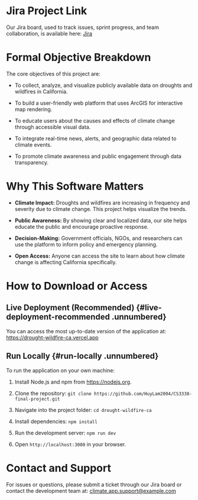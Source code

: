 # Jira Project Link

Our Jira board, used to track issues, sprint progress, and team
collaboration, is available here: [Jira](https://cs3338-02-group-2.atlassian.net/jira/software/projects/CG/summary)

# Formal Objective Breakdown

The core objectives of this project are:

-   To collect, analyze, and visualize publicly available data on
    droughts and wildfires in California.

-   To build a user-friendly web platform that uses ArcGIS for
    interactive map rendering.

-   To educate users about the causes and effects of climate change
    through accessible visual data.

-   To integrate real-time news, alerts, and geographic data related to
    climate events.

-   To promote climate awareness and public engagement through data
    transparency.

# Why This Software Matters

-   **Climate Impact:** Droughts and wildfires are increasing in
    frequency and severity due to climate change. This project helps
    visualize the trends.

-   **Public Awareness:** By showing clear and localized data, our site
    helps educate the public and encourage proactive response.

-   **Decision-Making:** Government officials, NGOs, and researchers can
    use the platform to inform policy and emergency planning.

-   **Open Access:** Anyone can access the site to learn about how
    climate change is affecting California specifically.

# How to Download or Access

## Live Deployment (Recommended) {#live-deployment-recommended .unnumbered}

You can access the most up-to-date version of the application at:
<https://drought-wildfire-ca.vercel.app>

## Run Locally {#run-locally .unnumbered}

To run the application on your own machine:

1.  Install Node.js and npm from <https://nodejs.org>.

2.  Clone the repository:
    `git clone https://github.com/HuyLam2004/CS3338-final-project.git`

3.  Navigate into the project folder: `cd drought-wildfire-ca`

4.  Install dependencies: `npm install`

5.  Run the development server: `npm run dev`

6.  Open `http://localhost:3000` in your browser.

# Contact and Support

For issues or questions, please submit a ticket through our Jira board
or contact the development team at: <climate.app.support@example.com>
